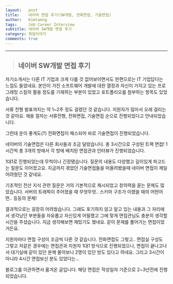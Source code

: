 ```yaml
---
layout:   post
title:    네이버 면접 후기(SW개발, 전화면접, 기술면접) 
author:   Kimtaeng
tags: 	  Job Career Interview
subtitle: 네이버 SW개발 면접 후기
category: 취업이야기
comments: true
---
```


<hr/>

> ## 네이버 SW개발 면접 후기

자기소개서는 다른 IT 기업과 크게 다를 것 없어보이면서도 한편으로는 IT 기업답다는 느낌도 들었네요.
본인이 가진 소프트웨어 개발에 대한 열정과 자신이 가지고 있는 프로그래밍 스킬의 활용 정도를 기재하는 부분이 있었고
포트폴리오를 첨부하는 항목도 있었습니다.

서류 전형 발표까지는 약 1~2주 정도 걸렸던 것 같습니다. 지원자가 많아서 오래 걸리는 것 같아요.
채용 절차는 서류전형, 전화면접, 기술면접 순으로 진행되었다고 안내되었습니다.

그런데 운이 좋게도(?) 전화면접이 패스되어 바로 기술면접이 진행되었습니다.

네이버의 기술면접은 다른 회사들과 조금 달랐습니다. 총 3시간으로 구성된 트랙 면접!
1시간씩 총 3개의 방에서 각 방에 배치된 면접관과 인터뷰가 진행되었습니다.

1대1로 진행되었는데 무척이나 긴장됐습니다. 질문의 내용도 다양했고 깊이있게 파고드는 질문도 이어졌고요.
지금까지 겪었던 기술면접들을 떠올려봤을때 네이버 면접이 제일 어려웠던 것 같네요.

기초적인 전산 지식 관련 질문은 거의 기본적으로 제시되었고 창의력을 묻는 문제도 많았습니다.
서버의 트래픽이 주어졌을 때 무엇무엇.. 스키마 구조가 이랬을 때의 어떤어떤.. 등등의 문제!

결과적으로는 굉장히 어려웠습니다. 그래도 포기하지 않고 알고 있는 내용과 그 자리에서 생각났던 부분들을
자유롭고 자신있게 어필했고 그에 맞게 면접관님도 충분히 생각할 시간을 주셨습니다.
지금 생각해보면 재밌기도 했네요. 같이 문제를 풀어가는 면접이었거든요.

지원자마다 면접 구성이 조금씩 다른 것 같습니다. 전화면접도 그렇고.. 면접실 구성도 그렇고
저같은 경우에는 면접관과 지원자 1대1 방식으로 진행되었으나, 면접이 끝나고나서 대기실에 같이 있던 분께 물어보니
2명이 있던 방도 있다고 하네요. 그리고 3시간이 아니라 4시간 면접보신 분도 있었다는...

<div class="post_caption">블로그를 이관하면서 옮겨온 글입니다. 해당 면접은 작성일자 기준으로 2~3년전에 진행되었습니다.</div>